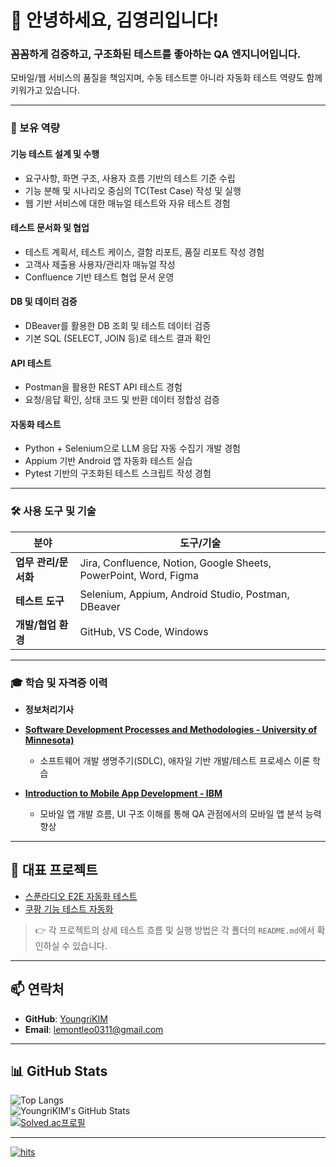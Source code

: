 # 👋 안녕하세요, 김영리입니다!

### 꼼꼼하게 검증하고, 구조화된 테스트를 좋아하는 QA 엔지니어입니다.

모바일/웹 서비스의 품질을 책임지며, 수동 테스트뿐 아니라 자동화 테스트 역량도 함께 키워가고 있습니다.  


---

### 🧪 보유 역량
#### 기능 테스트 설계 및 수행
  * 요구사항, 화면 구조, 사용자 흐름 기반의 테스트 기준 수립
  * 기능 분해 및 시나리오 중심의 TC(Test Case) 작성 및 실행
  * 웹 기반 서비스에 대한 매뉴얼 테스트와 자유 테스트 경험
#### 테스트 문서화 및 협업
  * 테스트 계획서, 테스트 케이스, 결함 리포트, 품질 리포트 작성 경험
  * 고객사 제출용 사용자/관리자 매뉴얼 작성
  * Confluence 기반 테스트 협업 문서 운영
#### DB 및 데이터 검증
  * DBeaver를 활용한 DB 조회 및 테스트 데이터 검증
  * 기본 SQL (SELECT, JOIN 등)로 테스트 결과 확인
#### API 테스트
  * Postman을 활용한 REST API 테스트 경험
  * 요청/응답 확인, 상태 코드 및 반환 데이터 정합성 검증
#### 자동화 테스트
  * Python + Selenium으로 LLM 응답 자동 수집기 개발 경험
  * Appium 기반 Android 앱 자동화 테스트 실습
  * Pytest 기반의 구조화된 테스트 스크립트 작성 경험

---

### 🛠 사용 도구 및 기술

| 분야            | 도구/기술                                                            |
| ------------- | ---------------------------------------------------------------- |
| **업무 관리/문서화** | Jira, Confluence, Notion, Google Sheets, PowerPoint, Word, Figma |
| **테스트 도구**    | Selenium, Appium, Android Studio, Postman, DBeaver               |
| **개발/협업 환경**  | GitHub, VS Code, Windows                                         |

---

### 🎓 학습 및 자격증 이력

* **정보처리기사**

* **[Software Development Processes and Methodologies - University of Minnesota)](https://coursera.org/share/bac563e2053e5e237559b8c9506552ca)**
  * 소프트웨어 개발 생명주기(SDLC), 애자일 기반 개발/테스트 프로세스 이론 학습

* **[Introduction to Mobile App Development - IBM](https://coursera.org/share/cf13c4dc1d2ee6312f759dc4cef41108)**
  * 모바일 앱 개발 흐름, UI 구조 이해를 통해 QA 관점에서의 모바일 앱 분석 능력 향상

---

## 📁 대표 프로젝트

* [스푼라디오 E2E 자동화 테스트](https://github.com/YoungriKIM/qa-automation-showcase/tree/main/1_spoon_e2e)
* [쿠팡 기능 테스트 자동화](https://github.com/YoungriKIM/qa-automation-showcase/tree/main/2_coupang_functional)

> 👉 각 프로젝트의 상세 테스트 흐름 및 실행 방법은 각 폴더의 `README.md`에서 확인하실 수 있습니다.

---

## 📫 연락처

* **GitHub**: [YoungriKIM](https://github.com/YoungriKIM)
* **Email**: [lemontleo0311@gmail.com](mailto:lemontleo0311@gmail.com)

---

## 📊 GitHub Stats
![Top Langs](https://github-readme-stats.vercel.app/api/top-langs/?username=YoungriKIM&layout=compact&theme=dark)  
![YoungriKIM's GitHub Stats](https://github-readme-stats.vercel.app/api?username=YoungriKIM&show_icons=true&theme=dark)    
[![Solved.ac프로필](http://mazassumnida.wtf/api/v2/generate_badge?boj=lemontleo)](https://solved.ac/lemontleo)  

---

[![hits](https://myhits.vercel.app/api/hit/https%3A%2F%2Fgithub.com%2FYoungriKIM?color=green&label=hits&size=small)](https://myhits.vercel.app)

